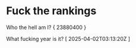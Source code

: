# Fuck the rankings

Who the hell am I?
{ 23880400 }

What fucking year is it?
[ 2025-04-02T03:13:20Z ]
